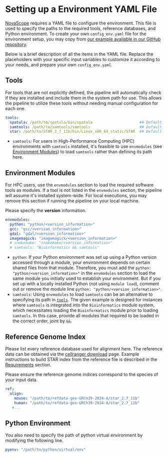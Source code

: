 # Setting up a Environment YAML File

[NovaScope](../index.md) requires a YAML file to configure the environment. This file is used to specify the paths to the required tools, reference databases, and Python environment. To create your own `config_env.yaml` file for the environment setup, you may copy from [our example available in our GitHub repository](https://github.com/seqscope/NovaScope/blob/main/info/config_env.yaml).

Below is a brief description of all the items in the YAML file. Replace the placeholders with your specific input variables to customize it according to your needs, and prepare your own `config_env.yaml`.

## Tools 

For tools that are not explicitly defined, the pipeline will automatically check if they are installed and include them in the system path for use. This allows the pipeline to utilize these tools without needing manual configuration for each one.

```yaml
tools:
  spatula: /path/to/spatula/bin/spatula                     ## Default: "spatula"
  samtools: /path/to/samtools/samtools	                    ## Default: "samtools"
  star: /path/to/STAR_2_7_11b/bin/Linux_x86_64_static/STAR  ## Default: "STAR"
```

* `samtools`: For users in High-Performance Computing (HPC) environments with `samtools` installed, it's feasible to use `envmodules` (see [Environment Modules](#environment-modules)) to load `samtools` rather than defining its path here.


## Environment Modules

For HPC users, use the `envmodules` section to load the required software tools as modules. If a tool is not listed in the `envmodules` section, the pipeline will assume it's installed system-wide. For local executions, you may remove this section if running the pipeline on your local machine.

Please specify the **version** information. 

```yaml
envmodules:
  python: "python/<version_information>"
  gcc: "gcc/<version_information>"
  gdal: "gdal/<version_information>"
  imagemagick: "imagemagick/<version_information>"
  # snakemake: "snakemake/<version_information>"
  # samtools: "Bioinformatics && samtools"
```

* `python`: If your Python environment was set up using a Python version accessed through a module, your environment depends on certain shared files from that module. Therefore, you must add the `python: "python/<version_information>"`  in the `envmodules` section to load the same module you initially used to establish your environment. But if you set up with a locally installed Python (not using `module load`), comment out or remove the module line `python: "python/<version_information>"`.
* `samtools`: Using `envmodules` to load `samtools` can be an alternative to specifying its path in [`tools`](#tools). The given example is designed for instances where `samtools` is integrated into the `Bioinformatics` module system, which necessitates loading the `Bioinformatics` module prior to loading `samtools`. In this case, provide all modules that required to be loaded in the correct order, joint by `&&`.

## Reference Genome Index

Please list every reference database used for alignment here. The reference data can be obtained via the [cellranger download](https://www.10xgenomics.com/support/software/cell-ranger/downloads) page. Example instructions to build STAR index from the reference file is described in the [Requirements](requirements.md) section.

Please ensure the reference genome indices correspond to the species of your input data. 

```yaml
ref:
  align:
    mouse: "/path/to/refdata-gex-GRCm39-2024-A/star_2.7_11b"
    human: "/path/to/refdata-gex-GRCh39-2024-A/star_2.7_11b"
   #...
```

## Python Environment

You also need to specify the path of python virtual environment by modifying the following line.

```yaml
pyenv: "/path/to/python/virtual/env"
```

